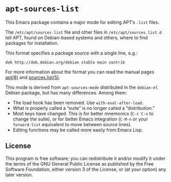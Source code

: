 # `apt-sources-list`

This Emacs package contains a major mode for editing APT’s `.list` files.

The `/etc/apt/sources.list` file and other files in
`/etc/apt/sources.list.d` tell APT, found on Debian-based systems and
others, where to find packages for installation.

This format specifies a package source with a single line, e.g.:

    deb http://deb.debian.org/debian stable main contrib

For more information about the format you can read the manual
pages [apt(8)][] and [sources.list(5)][].

This mode is derived from `apt-sources-mode` distributed in the
`debian-el` Debian package, but has many differences. Among them:

- The load hook has been removed. Use `with-eval-after-load`.
- What is properly called a “suite” is no longer called a “distribution.”
- Most keys have changed. This is for better mnemonics (`C-c C-s` to
  change the suite), or for better Emacs integration (`C-M-n` or your
  `forward-list` equivalent to move between source lines).
- Editing functions may be called more easily from Emacs Lisp.


## License

This program is free software; you can redistribute it and/or modify
it under the terms of the GNU General Public License as published by
the Free Software Foundation, either version 3 of the License, or (at
your option) any later version.


[apt(8)]: https://manpages.debian.org/stable/apt/sources.list.5.en.html
[sources.list(5)]: https://manpages.debian.org/stable/apt/sources.list.5.en.html
